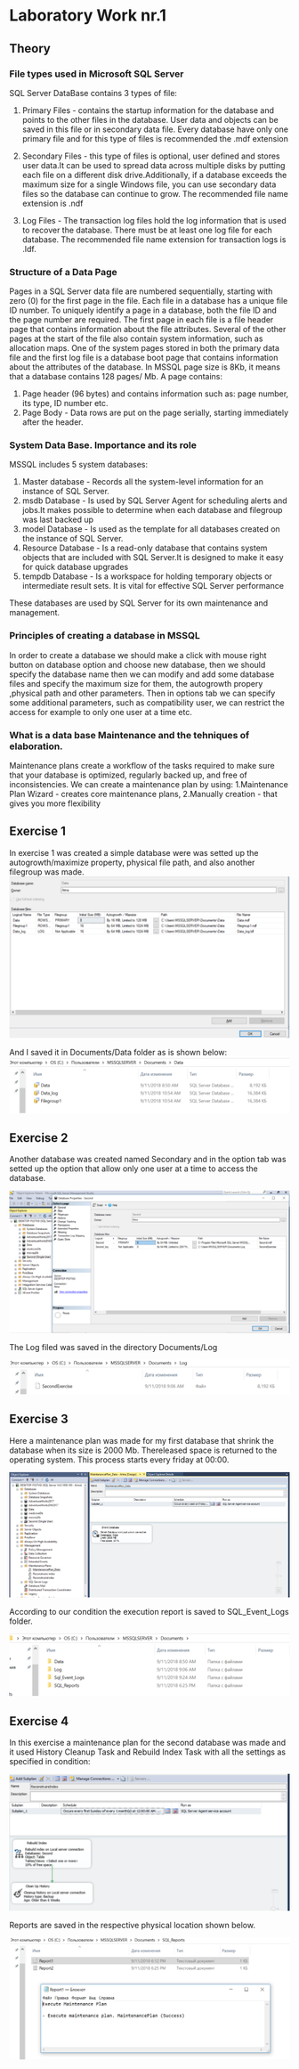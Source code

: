 # Laboratory Work nr.1
## Theory
### File types used in Microsoft SQL Server
SQL Server DataBase contains 3 types of file:
1. Primary Files - contains the startup information for the database and points to the other files in the database. User data and objects can be saved in this file or in secondary data file. Every database have only one primary file and for this type of files is recommended the .mdf extension

2. Secondary Files - this type of files is optional, user defined and stores user data.It can be used to spread data across multiple disks by putting each file on a different disk drive.Additionally, if a database exceeds the maximum size for a single Windows file, you can use secondary data files so the database can continue to grow. The recommended file name extension is .ndf

3. Log Files - The transaction log files hold the log information that is used to recover the database. There must be at least one log file for each database. The recommended file name extension for transaction logs is .ldf.

### Structure of  a Data Page 
Pages in a SQL Server data file are numbered sequentially, starting with zero (0) for the first page in the file. Each file in a database has a unique file ID number. To uniquely identify a page in a database, both the file ID and the page number are required. 
The first page in each file is a file header page that contains information about the file attributes. Several of the other pages at the start of the file also contain system information, such as allocation maps. One of the system pages stored in both the primary data file and the first log file is a database boot page that contains information about the attributes of the database.
In MSSQL page size is 8Kb, it means that a database contains 128 pages/ Mb. 
A page contains:
1. Page header (96 bytes) and contains information such as: page number, its type, ID number etc.
2. Page Body - Data rows are put on the page serially, starting immediately after the header.

### System Data Base. Importance and its role
MSSQL includes 5 system databases: 
1. Master database - Records all the system-level information for an instance of SQL Server.
2. msdb Database - Is used by SQL Server Agent for scheduling alerts and jobs.It makes possible to determine when each database and filegroup was last backed up
3. model Database - Is used as the template for all databases created on the instance of SQL Server. 
4. Resource Database - Is a read-only database that contains system objects that are included with SQL Server.It is designed to make it easy for quick database upgrades
5. tempdb Database - Is a workspace for holding temporary objects or intermediate result sets. It is vital for effective SQL Server performance

These databases are used by SQL Server for its own maintenance and management.

### Principles of creating a database in MSSQL
In order to create a database we should make a click with mouse right button on database option and choose new database, then we should specify  the database name then we can modify and add some database files and specify the maximum size for them, the autogrowth propery ,physical path  and other parameters. Then in options tab we can specify some additional parameters, such as compatibility user, we can restrict the access for example to only one user at a time etc.

### What is a data base Maintenance and the tehniques of elaboration.
Maintenance plans create a workflow of the tasks required to make sure that your database is optimized, regularly backed up, 
and free of inconsistencies.
We can create a maintenance plan by  using:
1.Maintenance Plan Wizard - creates core maintenance plans,
2.Manually creation - that gives you more flexibility

## Exercise 1
In exercise 1 was created a simple database were was setted up the autogrowth/maximize property, physical file path, and also another
filegroup was made.
![alt text](ex1.png "Logo Title Text 1")


And I saved it in Documents/Data folder as is shown below:
![alt text](firstdirectory.png "Logo Title Text 1")

## Exercise 2
Another database was created named Secondary and in the option tab was setted up the option that allow only one user at a time to access the database.

![alt text](ex2.png "Logo Title Text 1")


The Log filed was saved in the directory Documents/Log

![alt text](seconddirectory.png "Logo Title Text 1")

## Exercise 3
Here a maintenance plan was made  for my first database that shrink the database when its size is 2000 Mb. Thereleased space is returned 
to the operating system. This process starts every friday at 00:00.

![alt text](ex3.png "Logo Title Text 1")


According to our condition the execution report is saved to SQL_Event_Logs folder.

![alt text](directories.png "Logo Title Text 1")

## Exercise 4
In this exercise a maintenance plan for the second database was made and it used History Cleanup Task and Rebuild Index Task with all the settings as specified in condition: 

![alt text](ex4.png "Logo Title Text 1")


Reports are saved in the respective physical location shown below.

![alt text](reports.png "Logo Title Text 1")



